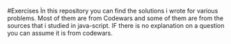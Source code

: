 #Exercises
İn this repository you can find the solutions i wrote for various problems.
Most of them are from Codewars and some of them are from the sources that i studied in java-script.
IF there is no explanation on a question you can assume it is from codewars.
